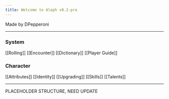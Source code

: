 ```yaml
---
title: Welcome to Aleph v0.2-pre
---
```

Made by DPepperoni

---
### System
[[Rolling]]
[[Encounter]]
[[Dictionary]]
[[Player Guide]]


### Character
[[Attributes]]
[[Identity]]
[[Upgrading]]
[[Skills]]
[[Talents]]

---

PLACEHOLDER STRUCTURE, NEED UPDATE